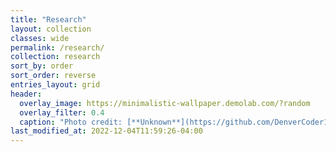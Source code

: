```yaml
---
title: "Research"
layout: collection
classes: wide
permalink: /research/
collection: research
sort_by: order
sort_order: reverse
entries_layout: grid
header:
  overlay_image: https://minimalistic-wallpaper.demolab.com/?random
  overlay_filter: 0.4
  caption: "Photo credit: [**Unknown**](https://github.com/DenverCoder1/minimalistic-wallpaper-collection)"
last_modified_at: 2022-12-04T11:59:26-04:00
---
```


